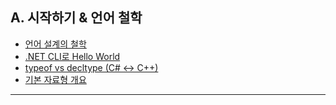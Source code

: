 ## A. 시작하기 & 언어 철학
- [언어 설계의 철학](./01-언어설계의철학.md)
- [.NET CLI로 Hello World](./02-DotNet_CLI_HelloWorld.md)
- [typeof vs decltype (C# ↔ C++)](./03-typeof_vs_decltype.md)
- [기본 자료형 개요](./04-기본자료형.md)

---
